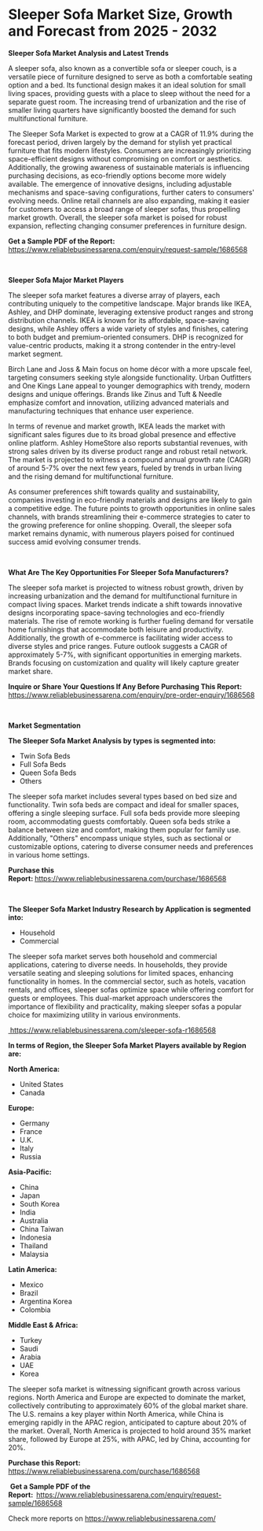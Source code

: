<p><h1>Sleeper Sofa Market Size, Growth and Forecast from 2025 - 2032</h1></p><p><strong>Sleeper Sofa Market Analysis and Latest Trends</strong></p>
<p><p>A sleeper sofa, also known as a convertible sofa or sleeper couch, is a versatile piece of furniture designed to serve as both a comfortable seating option and a bed. Its functional design makes it an ideal solution for small living spaces, providing guests with a place to sleep without the need for a separate guest room. The increasing trend of urbanization and the rise of smaller living quarters have significantly boosted the demand for such multifunctional furniture.</p><p>The Sleeper Sofa Market is expected to grow at a CAGR of 11.9% during the forecast period, driven largely by the demand for stylish yet practical furniture that fits modern lifestyles. Consumers are increasingly prioritizing space-efficient designs without compromising on comfort or aesthetics. Additionally, the growing awareness of sustainable materials is influencing purchasing decisions, as eco-friendly options become more widely available. The emergence of innovative designs, including adjustable mechanisms and space-saving configurations, further caters to consumers' evolving needs. Online retail channels are also expanding, making it easier for customers to access a broad range of sleeper sofas, thus propelling market growth. Overall, the sleeper sofa market is poised for robust expansion, reflecting changing consumer preferences in furniture design.</p></p>
<p><strong>Get a Sample PDF of the Report:&nbsp;</strong> <a href="https://www.reliablebusinessarena.com/enquiry/request-sample/1686568?utm_campaign=3013&utm_medium=2&utm_source=Github&utm_content=ia&utm_term=04042025&utm_id=sleeper-sofa">https://www.reliablebusinessarena.com/enquiry/request-sample/1686568</a></p>
<p>&nbsp;</p>
<p><strong>Sleeper Sofa Major Market Players</strong></p>
<p><p>The sleeper sofa market features a diverse array of players, each contributing uniquely to the competitive landscape. Major brands like IKEA, Ashley, and DHP dominate, leveraging extensive product ranges and strong distribution channels. IKEA is known for its affordable, space-saving designs, while Ashley offers a wide variety of styles and finishes, catering to both budget and premium-oriented consumers. DHP is recognized for value-centric products, making it a strong contender in the entry-level market segment.</p><p>Birch Lane and Joss & Main focus on home décor with a more upscale feel, targeting consumers seeking style alongside functionality. Urban Outfitters and One Kings Lane appeal to younger demographics with trendy, modern designs and unique offerings. Brands like Zinus and Tuft & Needle emphasize comfort and innovation, utilizing advanced materials and manufacturing techniques that enhance user experience.</p><p>In terms of revenue and market growth, IKEA leads the market with significant sales figures due to its broad global presence and effective online platform. Ashley HomeStore also reports substantial revenues, with strong sales driven by its diverse product range and robust retail network. The market is projected to witness a compound annual growth rate (CAGR) of around 5-7% over the next few years, fueled by trends in urban living and the rising demand for multifunctional furniture.</p><p>As consumer preferences shift towards quality and sustainability, companies investing in eco-friendly materials and designs are likely to gain a competitive edge. The future points to growth opportunities in online sales channels, with brands streamlining their e-commerce strategies to cater to the growing preference for online shopping. Overall, the sleeper sofa market remains dynamic, with numerous players poised for continued success amid evolving consumer trends.</p></p>
<p>&nbsp;</p>
<p><strong>What Are The Key Opportunities For Sleeper Sofa Manufacturers?</strong></p>
<p><p>The sleeper sofa market is projected to witness robust growth, driven by increasing urbanization and the demand for multifunctional furniture in compact living spaces. Market trends indicate a shift towards innovative designs incorporating space-saving technologies and eco-friendly materials. The rise of remote working is further fueling demand for versatile home furnishings that accommodate both leisure and productivity. Additionally, the growth of e-commerce is facilitating wider access to diverse styles and price ranges. Future outlook suggests a CAGR of approximately 5-7%, with significant opportunities in emerging markets. Brands focusing on customization and quality will likely capture greater market share.</p></p>
<p><strong>Inquire or Share Your Questions If Any Before Purchasing This Report:</strong> <a href="https://www.reliablebusinessarena.com/enquiry/pre-order-enquiry/1686568?utm_campaign=3013&utm_medium=2&utm_source=Github&utm_content=ia&utm_term=04042025&utm_id=sleeper-sofa">https://www.reliablebusinessarena.com/enquiry/pre-order-enquiry/1686568</a></p>
<p>&nbsp;</p>
<p><strong>Market Segmentation</strong></p>
<p><strong>The Sleeper Sofa Market Analysis by types is segmented into:</strong></p>
<p><ul><li>Twin Sofa Beds</li><li>Full Sofa Beds</li><li>Queen Sofa Beds</li><li>Others</li></ul></p>
<p><p>The sleeper sofa market includes several types based on bed size and functionality. Twin sofa beds are compact and ideal for smaller spaces, offering a single sleeping surface. Full sofa beds provide more sleeping room, accommodating guests comfortably. Queen sofa beds strike a balance between size and comfort, making them popular for family use. Additionally, "Others" encompass unique styles, such as sectional or customizable options, catering to diverse consumer needs and preferences in various home settings.</p></p>
<p><strong>Purchase this Report:&nbsp;</strong><a href="https://www.reliablebusinessarena.com/purchase/1686568?utm_campaign=3013&utm_medium=2&utm_source=Github&utm_content=ia&utm_term=04042025&utm_id=sleeper-sofa">https://www.reliablebusinessarena.com/purchase/1686568</a></p>
<p>&nbsp;</p>
<p><strong>The Sleeper Sofa Market Industry Research by Application is segmented into:</strong></p>
<p><ul><li>Household</li><li>Commercial</li></ul></p>
<p><p>The sleeper sofa market serves both household and commercial applications, catering to diverse needs. In households, they provide versatile seating and sleeping solutions for limited spaces, enhancing functionality in homes. In the commercial sector, such as hotels, vacation rentals, and offices, sleeper sofas optimize space while offering comfort for guests or employees. This dual-market approach underscores the importance of flexibility and practicality, making sleeper sofas a popular choice for maximizing utility in various environments.</p></p>
<p><a href="https://www.reliablebusinessarena.com/sleeper-sofa-r1686568?utm_campaign=3013&utm_medium=2&utm_source=Github&utm_content=ia&utm_term=04042025&utm_id=sleeper-sofa">&nbsp;https://www.reliablebusinessarena.com/sleeper-sofa-r1686568</a></p>
<p><strong>In terms of Region, the Sleeper Sofa Market Players available by Region are:</strong></p>
<p>
    <p> <strong> North America: </strong>
        <ul>
            <li>United States</li>
            <li>Canada</li>
        </ul>
        </p> 
    <p> <strong> Europe: </strong>
        <ul>
            <li>Germany</li>
            <li>France</li>
            <li>U.K.</li>
            <li>Italy</li>
            <li>Russia</li>
        </ul>
        </p> 
    <p> <strong> Asia-Pacific: </strong>
        <ul>
            <li>China</li>
            <li>Japan</li>
            <li>South Korea</li>
            <li>India</li>
            <li>Australia</li>
            <li>China Taiwan</li>
            <li>Indonesia</li>
            <li>Thailand</li>
            <li>Malaysia</li>
        </ul>
        </p> 
    <p> <strong> Latin America: </strong>
        <ul>
            <li>Mexico</li>
            <li>Brazil</li>
            <li>Argentina Korea</li>
            <li>Colombia</li>
        </ul>
        </p> 
    <p> <strong> Middle East & Africa: </strong>
        <ul>
            <li>Turkey</li>
            <li>Saudi</li>
            <li>Arabia</li>
            <li>UAE</li>
            <li>Korea</li>
        </ul>
    </p>
    </p>
<p><p>The sleeper sofa market is witnessing significant growth across various regions. North America and Europe are expected to dominate the market, collectively contributing to approximately 60% of the global market share. The U.S. remains a key player within North America, while China is emerging rapidly in the APAC region, anticipated to capture about 20% of the market. Overall, North America is projected to hold around 35% market share, followed by Europe at 25%, with APAC, led by China, accounting for 20%.</p></p>
<p><strong>Purchase this Report: </strong><a href="https://www.reliablebusinessarena.com/purchase/1686568?utm_campaign=3013&utm_medium=2&utm_source=Github&utm_content=ia&utm_term=04042025&utm_id=sleeper-sofa">https://www.reliablebusinessarena.com/purchase/1686568</a></p>
<p>&nbsp;<strong>Get a Sample PDF of the Report:&nbsp;&nbsp;</strong><a href="https://www.reliablebusinessarena.com/enquiry/request-sample/1686568?utm_campaign=3013&utm_medium=2&utm_source=Github&utm_content=ia&utm_term=04042025&utm_id=sleeper-sofa">https://www.reliablebusinessarena.com/enquiry/request-sample/1686568</a></p>
<p><strong></strong></p>
<p>Check more reports on <a href="https://www.reliablebusinessarena.com/?utm_campaign=3013&utm_medium=2&utm_source=Github&utm_content=ia&utm_term=04042025&utm_id=sleeper-sofa">https://www.reliablebusinessarena.com/</a></p>